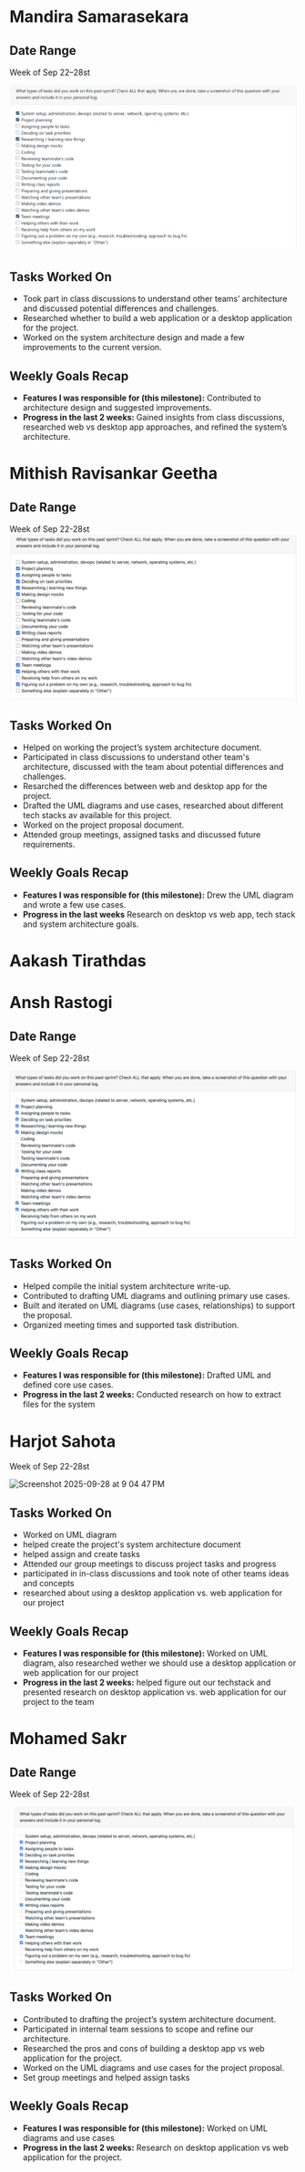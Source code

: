 # Mandira Samarasekara  

## Date Range  

Week of Sep 22–28st  

![Mandira Samarasekara Peer Eval SS](images/MandiraPeerEval2.png)  

## Tasks Worked On  

- Took part in class discussions to understand other teams’ architecture and discussed potential differences and challenges.  
- Researched whether to build a web application or a desktop application for the project.  
- Worked on the system architecture design and made a few improvements to the current version.  

## Weekly Goals Recap  

- **Features I was responsible for (this milestone):** Contributed to architecture design and suggested improvements.  
- **Progress in the last 2 weeks:** Gained insights from class discussions, researched web vs desktop app approaches, and refined the system’s architecture.  

# Mithish Ravisankar Geetha
## Date Range

Week of Sep 22-28st
![Mithish Peer Eval SS](images/MithishWeek4.jpg)
## Tasks Worked On

- Helped on working the project’s system architecture document.
- Participated in class discussions  to understand other team's architecture, discussed with the team about potential differences and challenges.
- Resarched the differences between web and desktop app for the project.
- Drafted the UML diagrams and use cases, researched about different tech stacks av available for this project. 
- Worked on the project proposal document.
- Attended group meetings, assigned tasks and discussed future requirements.

## Weekly Goals Recap

- **Features I was responsible for (this milestone):** Drew the UML diagram and wrote a few use cases. 
- **Progress in the last weeks** Research on desktop vs web app, tech stack and system architecture goals.

# Aakash Tirathdas

# Ansh Rastogi

## Date Range

Week of Sep 22-28st

![Ansh Rastogi Peer Eval SS](images/AnshRastogi_PeerEval_SS_W4.png)

## Tasks Worked On

- Helped compile the initial system architecture write-up.
- Contributed to drafting UML diagrams and outlining primary use cases.
- Built and iterated on UML diagrams (use cases, relationships) to support the proposal.
- Organized meeting times and supported task distribution.

## Weekly Goals Recap

- **Features I was responsible for (this milestone):** Drafted UML and defined core use cases.
- **Progress in the last 2 weeks:** Conducted research on how to extract files for the system


# Harjot Sahota

Week of Sep 22-28st

<img width="1074" height="629" alt="Screenshot 2025-09-28 at 9 04 47 PM" src="https://github.com/user-attachments/assets/ea9f1ab9-6bdd-407d-a387-34e0b352f9ac" />

## Tasks Worked On

- Worked on UML diagram
- helped create the project's system architecture document
- helped assign and create tasks
- Attended our group meetings to discuss project tasks and progress
- participated in in-class discussions and took note of other teams ideas and concepts
- researched about using a desktop application vs. web application for our project

## Weekly Goals Recap

- **Features I was responsible for (this milestone):** Worked on UML diagram, also researched wether we should use a desktop application or web application for our project
- **Progress in the last 2 weeks:** helped figure out our techstack and presented research on desktop application vs. web application for our project to the team

# Mohamed Sakr

## Date Range

Week of Sep 22-28st

![Mohamed Sakr Peer Eval SS](images/MohamedSakrWeek4.png)

## Tasks Worked On

- Contributed to drafting the project’s system architecture document.
- Participated in internal team sessions to scope and refine our architecture.
- Researched the pros and cons of building a desktop app vs web application for the project.
- Worked on the UML diagrams and use cases for the project proposal.
- Set group meetings and helped assign tasks

## Weekly Goals Recap

- **Features I was responsible for (this milestone):** Worked on UML diagrams and use cases
- **Progress in the last 2 weeks:** Research on desktop application vs web application for the project.
